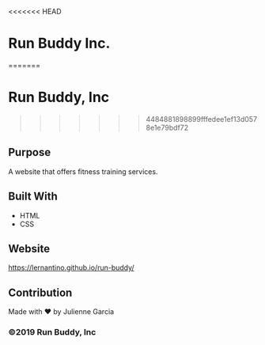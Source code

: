 <<<<<<< HEAD
# Run Buddy Inc.
=======
# Run Buddy, Inc
>>>>>>> 4484881898899fffedee1ef13d0578e1e79bdf72

## Purpose
A website that offers fitness training services. 

## Built With
* HTML
* CSS

## Website
https://lernantino.github.io/run-buddy/

## Contribution
Made with ❤️ by Julienne Garcia

### ©️2019 Run Buddy, Inc 
